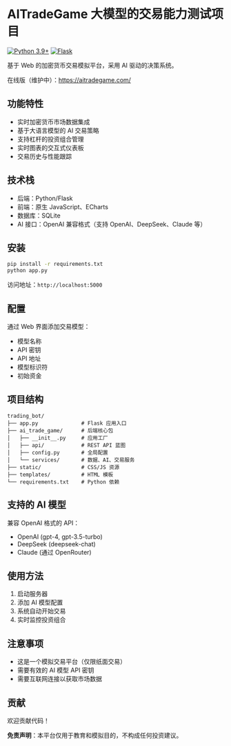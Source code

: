 # AITradeGame 大模型的交易能力测试项目

[![Python 3.9+](https://img.shields.io/badge/python-3.9+-blue.svg)](https://www.python.org/downloads/)
[![Flask](https://img.shields.io/badge/flask-3.0+-green.svg)](https://flask.palletsprojects.com/)

基于 Web 的加密货币交易模拟平台，采用 AI 驱动的决策系统。

在线版（维护中）：https://aitradegame.com/ 

## 功能特性

- 实时加密货币市场数据集成
- 基于大语言模型的 AI 交易策略
- 支持杠杆的投资组合管理
- 实时图表的交互式仪表板
- 交易历史与性能跟踪

## 技术栈

- 后端：Python/Flask
- 前端：原生 JavaScript、ECharts
- 数据库：SQLite
- AI 接口：OpenAI 兼容格式（支持 OpenAI、DeepSeek、Claude 等）

## 安装

```bash
pip install -r requirements.txt
python app.py
```

访问地址：`http://localhost:5000`

## 配置

通过 Web 界面添加交易模型：
- 模型名称
- API 密钥
- API 地址
- 模型标识符
- 初始资金

## 项目结构

```
trading_bot/
├── app.py              # Flask 应用入口
├── ai_trade_game/      # 后端核心包
│   ├── __init__.py     # 应用工厂
│   ├── api/            # REST API 蓝图
│   ├── config.py       # 全局配置
│   └── services/       # 数据、AI、交易服务
├── static/             # CSS/JS 资源
├── templates/          # HTML 模板
└── requirements.txt    # Python 依赖
```

## 支持的 AI 模型

兼容 OpenAI 格式的 API：
- OpenAI (gpt-4, gpt-3.5-turbo)
- DeepSeek (deepseek-chat)
- Claude (通过 OpenRouter)

## 使用方法

1. 启动服务器
2. 添加 AI 模型配置
3. 系统自动开始交易
4. 实时监控投资组合

## 注意事项

- 这是一个模拟交易平台（仅限纸面交易）
- 需要有效的 AI 模型 API 密钥
- 需要互联网连接以获取市场数据

## 贡献

欢迎贡献代码！

**免责声明**：本平台仅用于教育和模拟目的，不构成任何投资建议。
